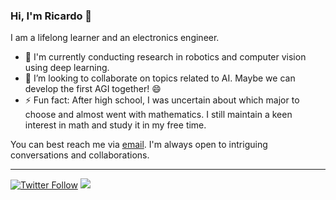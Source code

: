 <!--
**Rotvie/Rotvie** is a ✨ _special_ ✨ repository because its `README.md` (this file) appears on your GitHub profile.
-->

### Hi, I'm Ricardo 👋

I am a lifelong learner and an electronics engineer.

- 🔭 I'm currently conducting research in robotics and computer vision using deep learning.
- 🌱 I’m looking to collaborate on topics related to AI. Maybe we can develop the first AGI together! 😄
- ⚡ Fun fact: After high school, I was uncertain about which major to choose and almost went with mathematics. I still maintain a keen interest in math and study it in my free time.

You can best reach me via [email](mailto:rotvie@gmail.com). I'm always open to intriguing conversations and collaborations.


[youtube]: https://www.youtube.com/@rotvie_official
[goodreads]: https://www.goodreads.com/user/show/146589001-ricardo-huaman-kemper


---
[![Twitter Follow](https://img.shields.io/twitter/follow/rotvie?label=Follow&style=social)](https://twitter.com/rotvie)  [<img src="https://img.shields.io/badge/goodreads-%23372213.svg?&style=for-the-badge&logo=goodreads&logoColor=white" />](https://goodreads.com/rotvie)
